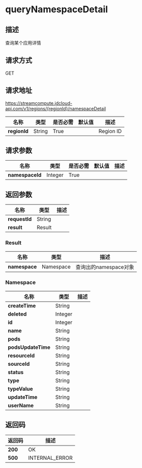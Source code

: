 # queryNamespaceDetail


## 描述
查询某个应用详情

## 请求方式
GET

## 请求地址
https://streamcompute.jdcloud-api.com/v1/regions/{regionId}/namespaceDetail

|名称|类型|是否必需|默认值|描述|
|---|---|---|---|---|
|**regionId**|String|True||Region ID|

## 请求参数
|名称|类型|是否必需|默认值|描述|
|---|---|---|---|---|
|**namespaceId**|Integer|True|||


## 返回参数
|名称|类型|描述|
|---|---|---|
|**requestId**|String||
|**result**|Result||


### Result
|名称|类型|描述|
|---|---|---|
|**namespace**|Namespace|查询出的namespace对象|
### Namespace
|名称|类型|描述|
|---|---|---|
|**createTime**|String||
|**deleted**|Integer||
|**id**|Integer||
|**name**|String||
|**pods**|String||
|**podsUpdateTime**|String||
|**resourceId**|String||
|**sourceId**|String||
|**status**|String||
|**type**|String||
|**typeValue**|String||
|**updateTime**|String||
|**userName**|String||

## 返回码
|返回码|描述|
|---|---|
|**200**|OK|
|**500**|INTERNAL_ERROR|
